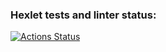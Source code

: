 ### Hexlet tests and linter status:
[![Actions Status](https://github.com/deka13/frontend-project-lvl2/workflows/hexlet-check/badge.svg)](https://github.com/deka13/frontend-project-lvl2/actions)